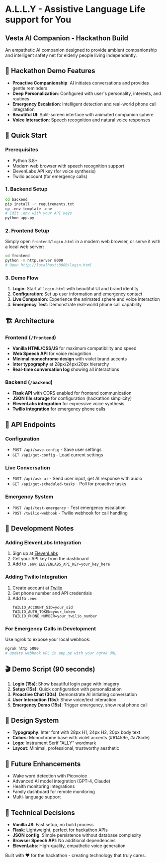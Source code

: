 # A.L.L.Y - Assistive Language Life support for You
## Vesta AI Companion - Hackathon Build

An empathetic AI companion designed to provide ambient companionship and intelligent safety net for elderly people living independently.

## 🎯 Hackathon Demo Features

- **Proactive Companionship**: AI initiates conversations and provides gentle reminders
- **Deep Personalization**: Configured with user's personality, interests, and routines
- **Emergency Escalation**: Intelligent detection and real-world phone call integration
- **Beautiful UI**: Split-screen interface with animated companion sphere
- **Voice Interaction**: Speech recognition and natural voice responses

## 🚀 Quick Start

### Prerequisites

- Python 3.8+
- Modern web browser with speech recognition support
- ElevenLabs API key (for voice synthesis)
- Twilio account (for emergency calls)

### 1. Backend Setup

```bash
cd backend
pip install -r requirements.txt
cp .env-template .env
# Edit .env with your API keys
python app.py
```

### 2. Frontend Setup

Simply open `frontend/login.html` in a modern web browser, or serve it with a local web server:

```bash
cd frontend
python -m http.server 8000
# Open http://localhost:8000/login.html
```

### 3. Demo Flow

1. **Login**: Start at `login.html` with beautiful UI and brand identity
2. **Configuration**: Set up user information and emergency contact
3. **Live Companion**: Experience the animated sphere and voice interaction
4. **Emergency Test**: Demonstrate real-world phone call capability

## 🏗️ Architecture

### Frontend (`/frontend`)
- **Vanilla HTML/CSS/JS** for maximum compatibility and speed
- **Web Speech API** for voice recognition
- **Minimal monochrome design** with violet brand accents
- **Inter typography** at 28px/24px/20px hierarchy
- **Real-time conversation log** showing all interactions

### Backend (`/backend`)
- **Flask API** with CORS enabled for frontend communication
- **JSON file storage** for configuration (hackathon simplicity)
- **ElevenLabs integration** for expressive voice synthesis
- **Twilio integration** for emergency phone calls

## 📡 API Endpoints

### Configuration
- `POST /api/save-config` - Save user settings
- `GET /api/get-config` - Load current settings

### Live Conversation
- `POST /api/ask-ai` - Send user input, get AI response with audio
- `GET /api/get-scheduled-tasks` - Poll for proactive tasks

### Emergency System
- `POST /api/test-emergency` - Test emergency escalation
- `POST /twilio-webhook` - Twilio webhook for call handling

## 🔧 Development Notes

### Adding ElevenLabs Integration

1. Sign up at [ElevenLabs](https://elevenlabs.io/)
2. Get your API key from the dashboard
3. Add to `.env`: `ELEVENLABS_API_KEY=your_key_here`

### Adding Twilio Integration

1. Create account at [Twilio](https://twilio.com/)
2. Get phone number and API credentials
3. Add to `.env`:
   ```
   TWILIO_ACCOUNT_SID=your_sid
   TWILIO_AUTH_TOKEN=your_token
   TWILIO_PHONE_NUMBER=your_twilio_number
   ```

### For Emergency Calls in Development

Use ngrok to expose your local webhook:
```bash
ngrok http 5000
# Update webhook URL in app.py with your ngrok URL
```

## 🎬 Demo Script (90 seconds)

1. **Login (15s)**: Show beautiful login page with imagery
2. **Setup (15s)**: Quick configuration with personalization
3. **Proactive Chat (30s)**: Demonstrate AI initiating conversation
4. **User Interaction (15s)**: Show voice/text interaction
5. **Emergency Demo (15s)**: Trigger emergency, show real phone call

## 🎨 Design System

- **Typography**: Inter font with 28px H1, 24px H2, 20px body text
- **Colors**: Monochrome base with violet accents (#61459e, #a78cde)
- **Logo**: Instrument Serif "ALLY" wordmark
- **Layout**: Minimal, professional, trustworthy aesthetic

## 🔮 Future Enhancements

- Wake word detection with Picovoice
- Advanced AI model integration (GPT-4, Claude)
- Health monitoring integrations
- Family dashboard for remote monitoring
- Multi-language support

## 📝 Technical Decisions

- **Vanilla JS**: Fast setup, no build process
- **Flask**: Lightweight, perfect for hackathon APIs
- **JSON config**: Simple persistence without database complexity
- **Browser Speech API**: No additional dependencies
- **ElevenLabs**: High-quality, empathetic voice generation

Built with ❤️ for the hackathon - creating technology that truly cares.
